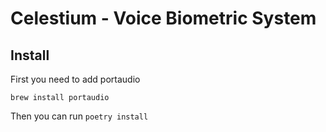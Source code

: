 # Celestium - Voice Biometric System

## Install

First you need to add portaudio

`brew install portaudio`

Then you can run `poetry install`